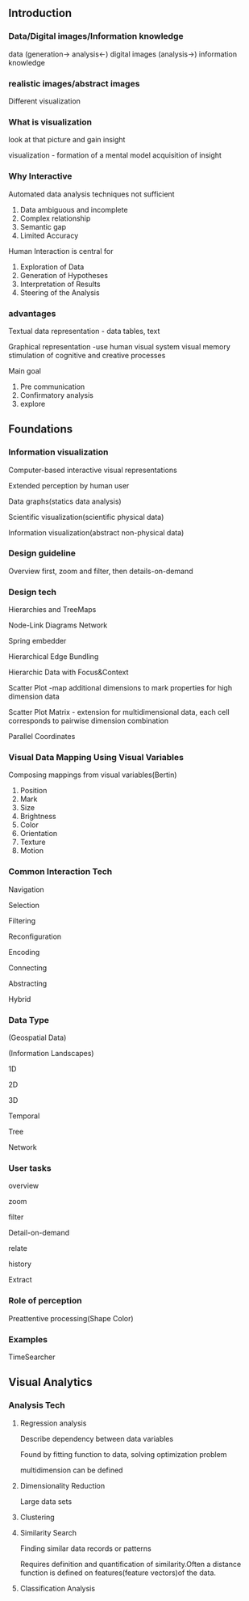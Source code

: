 ## Introduction

### Data/Digital images/Information knowledge

data (generation-> analysis<-) digital images (analysis->) information knowledge 

### realistic images/abstract images

Different visualization

### What is visualization

look at that picture and gain insight

visualization - formation of a mental model acquisition of insight

### Why Interactive

Automated data analysis techniques not sufficient

1. Data ambiguous and incomplete
2. Complex relationship
3. Semantic gap
4. Limited Accuracy

Human Interaction is central for

1. Exploration of Data
2. Generation of Hypotheses
3. Interpretation of Results
4. Steering of the Analysis

### advantages

Textual data representation - data tables, text

Graphical representation -use human visual system visual memory stimulation of cognitive and creative processes

Main goal

1. Pre communication
2. Confirmatory analysis
3. explore

## Foundations

### Information visualization

Computer-based interactive visual representations

Extended perception by human user

Data graphs(statics data analysis)

Scientific visualization(scientific physical data)

Information visualization(abstract non-physical data)

### Design guideline

Overview first, zoom and filter, then details-on-demand

### Design tech

Hierarchies and TreeMaps

Node-Link Diagrams Network

Spring embedder

Hierarchical Edge Bundling

Hierarchic Data with Focus&Context

Scatter Plot -map additional dimensions to mark properties for high dimension data

Scatter Plot Matrix - extension for multidimensional data, each cell corresponds to pairwise dimension combination

Parallel Coordinates

### Visual Data Mapping Using Visual Variables

Composing mappings from visual variables(Bertin)

1. Position
2. Mark
3. Size
4. Brightness
5. Color
6. Orientation
7. Texture
8. Motion

### Common Interaction Tech

Navigation

Selection

Filtering

Reconfiguration

Encoding

Connecting

Abstracting

Hybrid

### Data Type

(Geospatial Data)

(Information Landscapes)

1D

2D

3D

Temporal

Tree

Network

### User tasks

overview

zoom

filter

Detail-on-demand

relate

history

Extract

### Role of perception

Preattentive processing(Shape Color)

### Examples

TimeSearcher

## Visual Analytics

### Analysis Tech

1. Regression analysis

   Describe dependency between data variables

   Found by fitting function to data, solving optimization problem

   multidimension can be defined

2. Dimensionality Reduction

   Large data sets

3. Clustering

4. Similarity Search

   Finding similar data records or patterns

   Requires definition and quantification of similarity.Often a distance function is defined on features(feature vectors)of the data.

5. Classification Analysis